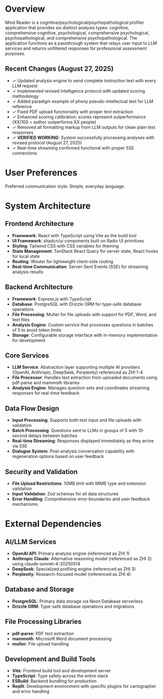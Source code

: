 # Overview

Mind Reader is a cognitive/psychological/psychopathological profiler application that provides six distinct analysis types: cognitive, comprehensive cognitive, psychological, comprehensive psychological, psychopathological, and comprehensive psychopathological. The application functions as a passthrough system that relays user input to LLM services and returns unfiltered responses for professional assessment purposes.

## Recent Changes (August 27, 2025)
- ✓ Updated analysis engine to send complete instruction text with every LLM request
- ✓ Implemented revised intelligence protocol with updated scoring methodology
- ✓ Added paradigm example of phony pseudo-intellectual text for LLM reference
- ✓ Fixed PDF upload functionality with proper text extraction
- ✓ Enhanced scoring calibration: scores represent outperformance (XX/100 = author outperforms XX people)
- ✓ Removed all formatting markup from LLM outputs for clean plain text responses
- ✓ **VERIFIED WORKING**: System successfully processing analyses with revised protocol (August 27, 2025)
- ✓ Real-time streaming confirmed functional with proper SSE connections

# User Preferences

Preferred communication style: Simple, everyday language.

# System Architecture

## Frontend Architecture
- **Framework**: React with TypeScript using Vite as the build tool
- **UI Framework**: shadcn/ui components built on Radix UI primitives
- **Styling**: Tailwind CSS with CSS variables for theming
- **State Management**: TanStack React Query for server state, React hooks for local state
- **Routing**: Wouter for lightweight client-side routing
- **Real-time Communication**: Server-Sent Events (SSE) for streaming analysis results

## Backend Architecture
- **Framework**: Express.js with TypeScript
- **Database**: PostgreSQL with Drizzle ORM for type-safe database operations
- **File Processing**: Multer for file uploads with support for PDF, Word, and text files
- **Analysis Engine**: Custom service that processes questions in batches of 5 to avoid token limits
- **Storage**: Configurable storage interface with in-memory implementation for development

## Core Services
- **LLM Service**: Abstraction layer supporting multiple AI providers (OpenAI, Anthropic, DeepSeek, Perplexity) referenced as ZHI 1-4
- **File Processor**: Handles text extraction from uploaded documents using pdf-parse and mammoth libraries
- **Analysis Engine**: Manages question sets and coordinates streaming responses for real-time feedback

## Data Flow Design
- **Input Processing**: Supports both text input and file uploads with validation
- **Batch Processing**: Questions sent to LLMs in groups of 5 with 10-second delays between batches
- **Real-time Streaming**: Responses displayed immediately as they arrive via SSE
- **Dialogue System**: Post-analysis conversation capability with regeneration options based on user feedback

## Security and Validation
- **File Upload Restrictions**: 10MB limit with MIME type and extension validation
- **Input Validation**: Zod schemas for all data structures
- **Error Handling**: Comprehensive error boundaries and user feedback mechanisms

# External Dependencies

## AI/LLM Services
- **OpenAI API**: Primary analysis engine (referenced as ZHI 1)
- **Anthropic Claude**: Alternative reasoning model (referenced as ZHI 2) using claude-sonnet-4-20250514
- **DeepSeek**: Specialized profiling engine (referenced as ZHI 3)
- **Perplexity**: Research-focused model (referenced as ZHI 4)

## Database and Storage
- **PostgreSQL**: Primary data storage via Neon Database serverless
- **Drizzle ORM**: Type-safe database operations and migrations

## File Processing Libraries
- **pdf-parse**: PDF text extraction
- **mammoth**: Microsoft Word document processing
- **multer**: File upload handling

## Development and Build Tools
- **Vite**: Frontend build tool and development server
- **TypeScript**: Type safety across the entire stack
- **ESBuild**: Backend bundling for production
- **Replit**: Development environment with specific plugins for cartographer and error handling